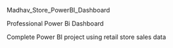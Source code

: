 Madhav_Store_PowerBI_Dashboard

Professional Power Bi Dashboard

Complete Power BI project using retail store sales data
